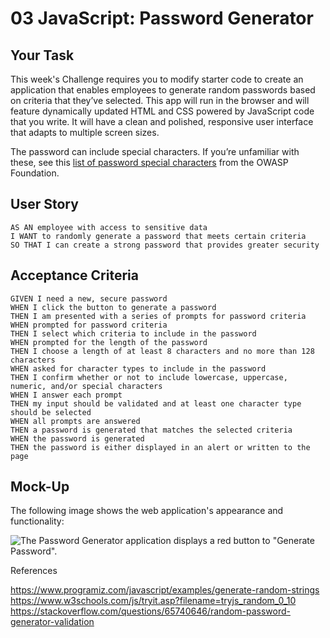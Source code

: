 # 03 JavaScript: Password Generator

## Your Task

This week's Challenge requires you to modify starter code to create an application that enables employees to generate random passwords based on criteria that they’ve selected. This app will run in the browser and will feature dynamically updated HTML and CSS powered by JavaScript code that you write. It will have a clean and polished, responsive user interface that adapts to multiple screen sizes.

The password can include special characters. If you’re unfamiliar with these, see this [list of password special characters](https://www.owasp.org/index.php/Password_special_characters) from the OWASP Foundation.

## User Story

```
AS AN employee with access to sensitive data
I WANT to randomly generate a password that meets certain criteria
SO THAT I can create a strong password that provides greater security
```

## Acceptance Criteria

```
GIVEN I need a new, secure password
WHEN I click the button to generate a password
THEN I am presented with a series of prompts for password criteria
WHEN prompted for password criteria
THEN I select which criteria to include in the password
WHEN prompted for the length of the password
THEN I choose a length of at least 8 characters and no more than 128 characters
WHEN asked for character types to include in the password
THEN I confirm whether or not to include lowercase, uppercase, numeric, and/or special characters
WHEN I answer each prompt
THEN my input should be validated and at least one character type should be selected
WHEN all prompts are answered
THEN a password is generated that matches the selected criteria
WHEN the password is generated
THEN the password is either displayed in an alert or written to the page
```

## Mock-Up

The following image shows the web application's appearance and functionality:

![The Password Generator application displays a red button to "Generate Password".](./Assets/03-javascript-homework-demo.png)




References

 https://www.programiz.com/javascript/examples/generate-random-strings
 https://www.w3schools.com/js/tryit.asp?filename=tryjs_random_0_10
 https://stackoverflow.com/questions/65740646/random-password-generator-validation
